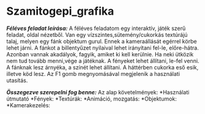 # Szamitogepi_grafika
***Féléves feladat leírása:***
A féléves feladatom egy interaktív, játék szerű feladat, oldal nézetből.
Van egy vízszintes,sütemény/cukorkás textúrájú talaj, melyen egy fánk objektum gurul.
Ennek a kameraállását egérrel körbe lehet járni. 
A fánkot a billentyűzet nyilaival lehet irányítani fel-le, előre-hátra. Azonban vannak akadályok, fagyik, amiket ki kell kerülnie.
Ha neki ütközik nem tud tovább menni,vége a játéknak.
A fényeket lehet állítani, le-fel venni. A fánknak lesz árnyéka, a színét lehet állítani.
A háttérben cukorka eső esik, illetve köd lesz.
Az F1 gomb megnyomásával megjelenik a használati utasítás.

***Összegezve szerepelni fog benne:***
Az alap követelmények:
*Használati útmutató
*Fények:
*Textúrák:
*Animáció, mozgatás:
*Objektumok:
*Kamerakezelés:
